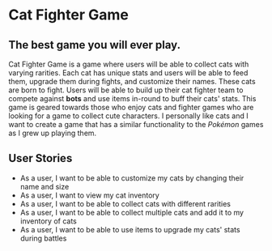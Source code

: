 # Cat Fighter Game

## The best game you will ever play.

Cat Fighter Game is a game where users will be able to 
collect cats with varying rarities. Each cat has
unique stats and users will be able to feed them, 
upgrade them during fights, and customize their names.
These cats are born to fight. Users will be able to
build up their cat fighter team to compete against
**bots** and use items in-round to buff their 
cats' stats. This game is geared towards those who
enjoy cats and fighter games who are looking for
a game to collect cute characters. I personally like 
cats and I want to create a game that has a similar
functionality to the *Pokémon* games as I grew up
playing them. 


## User Stories


- As a user, I want to be able to customize my cats by 
changing their name and size
- As a user, I want to view my cat inventory
- As a user, I want to be able to collect cats with different
rarities
- As a user, I want to be able to collect multiple cats
and add it to my inventory of cats
- As a user, I want to be able to use items to upgrade
my cats' stats during battles
  